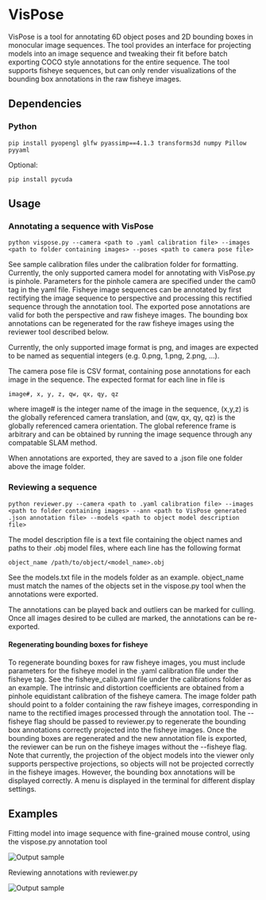 # VisPose
VisPose is a tool for annotating 6D object poses and 2D bounding boxes in monocular image sequences. The tool provides an interface for projecting models into an image sequence and tweaking their fit before batch exporting COCO style annotations for the entire sequence. The tool supports fisheye sequences, but can only render visualizations of the bounding box annotations in the raw fisheye images.

## Dependencies
### Python
```
pip install pyopengl glfw pyassimp==4.1.3 transforms3d numpy Pillow pyyaml
```

Optional:

```
pip install pycuda
```

## Usage

### Annotating a sequence with VisPose
```
python vispose.py --camera <path to .yaml calibration file> --images <path to folder containing images> --poses <path to camera pose file>
```

See sample calibration files under the calibration folder for formatting. Currently, the only supported camera model for annotating with VisPose.py is pinhole. Parameters for the pinhole camera are specified under the cam0 tag in the yaml file. Fisheye image sequences can be annotated by first rectifying the image sequence to perspective and processing this rectified sequence through the annotation tool. The exported pose annotations are valid for both the perspective and raw fisheye images. The bounding box annotations can be regenerated for the raw fisheye images using the reviewer tool described below.

Currently, the only supported image format is png, and images are expected to be named as sequential integers (e.g. 0.png, 1.png, 2.png, ...).

The camera pose file is CSV format, containing pose annotations for each image in the sequence. The expected format for each line in file is
```
image#, x, y, z, qw, qx, qy, qz
```

where image# is the integer name of the image in the sequence, (x,y,z) is the globally referenced camera translation, and (qw, qx, qy, qz) is the globally referenced camera orientation. The global reference frame is arbitrary and can be obtained by running the image sequence through any compatable SLAM method.

When annotations are exported, they are saved to a .json file one folder above the image folder.

### Reviewing a sequence

```
python reviewer.py --camera <path to .yaml calibration file> --images <path to folder containing images> --ann <path to VisPose generated .json annotation file> --models <path to object model description file>
```

The model description file is a text file containing the object names and paths to their .obj model files, where each line has the following format

```
object_name /path/to/object/<model_name>.obj
```

See the models.txt file in the models folder as an example. object_name must match the names of the objects set in the vispose.py tool when the annotations were exported.

The annotations can be played back and outliers can be marked for culling. Once all images desired to be culled are marked, the annotations can be re-exported.

#### Regenerating bounding boxes for fisheye

To regenerate bounding boxes for raw fisheye images, you must include parameters for the fisheye model in the .yaml calibration file under the fisheye tag. See the fisheye_calib.yaml file under the calibrations folder as an example. The intrinsic and distortion coefficients are obtained from a pinhole equidistant calibration of the fisheye camera. The image folder path should point to a folder containing the raw fisheye images, corresponding in name to the rectified images processed through the annotation tool. The --fisheye flag should be passed to reviewer.py to regenerate the bounding box annotations correctly projected into the fisheye images. Once the bounding boxes are regenerated and the new annotation file is exported, the reviewer can be run on the fisheye images without the --fisheye flag. Note that currently, the projection of the object models into the viewer only supports perspective projections, so objects will not be projected correctly in the fisheye images. However, the bounding box annotations will be displayed correctly. A menu is displayed in the terminal for different display settings.

## Examples
Fitting model into image sequence with fine-grained mouse control, using the vispose.py annotation tool

![Output sample](https://github.com/gidobot/gifs/raw/master/VisPose_FittingModel.gif)

Reviewing annotations with reviewer.py

![Output sample](https://github.com/gidobot/gifs/raw/master/VisPose_Reviewer.gif)
